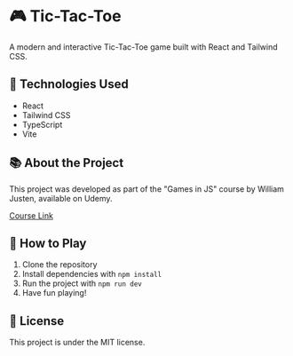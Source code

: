 # 🎮 Tic-Tac-Toe

A modern and interactive Tic-Tac-Toe game built with React and Tailwind CSS.

## 🚀 Technologies Used

- React
- Tailwind CSS
- TypeScript
- Vite

## 📚 About the Project

This project was developed as part of the "Games in JS" course by William Justen, available on Udemy.

[Course Link](https://www.udemy.com/course/games-in-js/)

## 🎯 How to Play

1. Clone the repository
2. Install dependencies with `npm install`
3. Run the project with `npm run dev`
4. Have fun playing!

## 📝 License

This project is under the MIT license.
